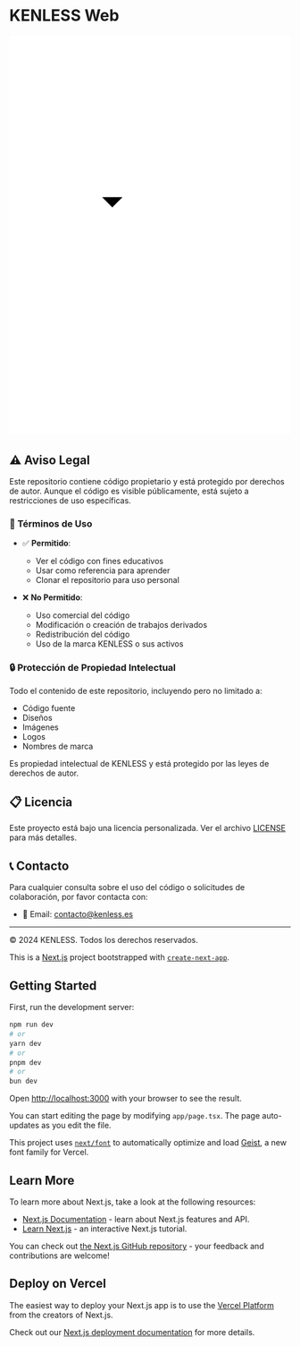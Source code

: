 # KENLESS Web

![KENLESS Logo](/public/logokenlessnew.png)

## ⚠️ Aviso Legal

Este repositorio contiene código propietario y está protegido por derechos de autor. Aunque el código es visible públicamente, está sujeto a restricciones de uso específicas.

### 📜 Términos de Uso

- ✅ **Permitido**:
  - Ver el código con fines educativos
  - Usar como referencia para aprender
  - Clonar el repositorio para uso personal

- ❌ **No Permitido**:
  - Uso comercial del código
  - Modificación o creación de trabajos derivados
  - Redistribución del código
  - Uso de la marca KENLESS o sus activos

### 🔒 Protección de Propiedad Intelectual

Todo el contenido de este repositorio, incluyendo pero no limitado a:
- Código fuente
- Diseños
- Imágenes
- Logos
- Nombres de marca

Es propiedad intelectual de KENLESS y está protegido por las leyes de derechos de autor.

## 📋 Licencia

Este proyecto está bajo una licencia personalizada. Ver el archivo [LICENSE](LICENSE) para más detalles.

## 📞 Contacto

Para cualquier consulta sobre el uso del código o solicitudes de colaboración, por favor contacta con:
- 📧 Email: [contacto@kenless.es](mailto:contacto@kenless.es)

---

© 2024 KENLESS. Todos los derechos reservados.

This is a [Next.js](https://nextjs.org) project bootstrapped with [`create-next-app`](https://nextjs.org/docs/app/api-reference/cli/create-next-app).

## Getting Started

First, run the development server:

```bash
npm run dev
# or
yarn dev
# or
pnpm dev
# or
bun dev
```

Open [http://localhost:3000](http://localhost:3000) with your browser to see the result.

You can start editing the page by modifying `app/page.tsx`. The page auto-updates as you edit the file.

This project uses [`next/font`](https://nextjs.org/docs/app/building-your-application/optimizing/fonts) to automatically optimize and load [Geist](https://vercel.com/font), a new font family for Vercel.

## Learn More

To learn more about Next.js, take a look at the following resources:

- [Next.js Documentation](https://nextjs.org/docs) - learn about Next.js features and API.
- [Learn Next.js](https://nextjs.org/learn) - an interactive Next.js tutorial.

You can check out [the Next.js GitHub repository](https://github.com/vercel/next.js) - your feedback and contributions are welcome!

## Deploy on Vercel

The easiest way to deploy your Next.js app is to use the [Vercel Platform](https://vercel.com/new?utm_medium=default-template&filter=next.js&utm_source=create-next-app&utm_campaign=create-next-app-readme) from the creators of Next.js.

Check out our [Next.js deployment documentation](https://nextjs.org/docs/app/building-your-application/deploying) for more details.
